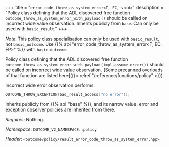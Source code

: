 +++
title = "`error_code_throw_as_system_error<T, EC, void>`"
description = "Policy class defining that the ADL discovered free function `outcome_throw_as_system_error_with_payload()` should be called on incorrect wide value observation. Inherits publicly from `base`. Can only be used with `basic_result`."
+++

*Note*: This policy class specialisation can only be used with `basic_result`, not `basic_outcome`. Use {{% api "error_code_throw_as_system_error<T, EC, EP>" %}} with `basic_outcome`.

Policy class defining that the ADL discovered free function `outcome_throw_as_system_error_with_payload(impl.assume_error())` should be called on incorrect wide value observation. [Some precanned overloads of that function are listed here]({{< relref "/reference/functions/policy" >}}).

Incorrect wide error observation performs:

```c++
OUTCOME_THROW_EXCEPTION(bad_result_access("no error"));
```

Inherits publicly from {{% api "base" %}}, and its narrow value, error and exception observer policies are inherited from there.

*Requires*: Nothing.

*Namespace*: `OUTCOME_V2_NAMESPACE::policy`

*Header*: `<outcome/policy/result_error_code_throw_as_system_error.hpp>`

